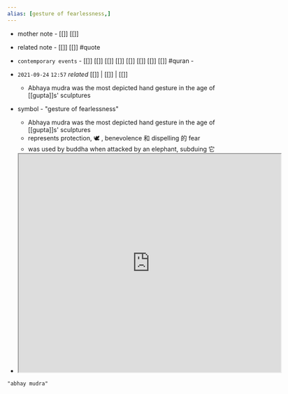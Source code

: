 ```yaml
---
alias: [gesture of fearlessness,]
---
```

- mother note - [[]] [[]]
- related note - [[]] [[]] #quote 
- `contemporary events` - [[]] [[]] [[]] [[]] [[]] [[]] [[]] [[]] #quran - 

- `2021-09-24`  `12:57` _related_ [[]] | [[]] | [[]]
	- Abhaya mudra was the most depicted hand gesture in the age of [[gupta]]s' sculptures
- symbol - "gesture of fearlessness"
	- Abhaya mudra was the most depicted hand gesture in the age of [[gupta]]s' sculptures
	- represents protection, 🕊︎ , benevolence 和 dispelling 的 fear  
	- was used by buddha when attacked by an elephant, subduing 它
- <iframe src="https://external-content.duckduckgo.com/iu/?u=https%3A%2F%2Ftse3.mm.bing.net%2Fth%3Fid%3DOIP.HFKk_bCHUGnmCrpW9qcZBQHaKq%26pid%3DApi&f=1" width="600" height="500" ></iframe>
```query
"abhay mudra"
```